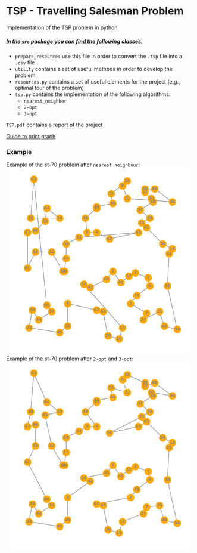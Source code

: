 # TSP - Travelling Salesman Problem

Implementation of the TSP problem in python

##### In the `src` package you can find the following classes:

- `prepare_resources` use this file in order to convert the `.tsp` file into a `.csv` file
- `utility` contains a set of useful methods in order to develop the problem
- `resources.py` contains a set of useful elements for the project (e.g., optimal tour of the problem)
- `tsp.py` contains the implementation of the following algorithms: 
  * `nearest_neighbor`
  * `2-opt`
  * `3-opt`

`TSP.pdf` contains a report of the project

[Guide to print graph](https://codereview.stackexchange.com/questions/208387/2-opt-algorithm-for-the-traveling-salesman-and-or-sro)

### Example

Example of the st-70 problem after `nearest neighbour`:
<img src="./images/myplot1.png"  width="500" height="500">\
Example of the st-70 problem after `2-opt` and `3-opt`:
<img src="./images/myplot2.png"  width="500" height="500">
